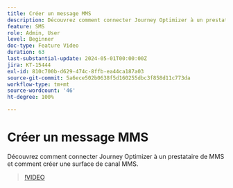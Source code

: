 ```yaml
---
title: Créer un message MMS
description: Découvrez comment connecter Journey Optimizer à un prestataire de MMS et comment créer une surface de canal MMS.
feature: SMS
role: Admin, User
level: Beginner
doc-type: Feature Video
duration: 63
last-substantial-update: 2024-05-01T00:00:00Z
jira: KT-15444
exl-id: 810c700b-d629-474c-8ffb-ea44ca187a03
source-git-commit: 5a6ece502b0638f5d160255dbc3f858d11c773da
workflow-type: tm+mt
source-wordcount: '46'
ht-degree: 100%

---
```



# Créer un message MMS

Découvrez comment connecter Journey Optimizer à un prestataire de MMS et comment créer une surface de canal MMS.

>[!VIDEO](https://video.tv.adobe.com/v/3428816/?learn=on)
